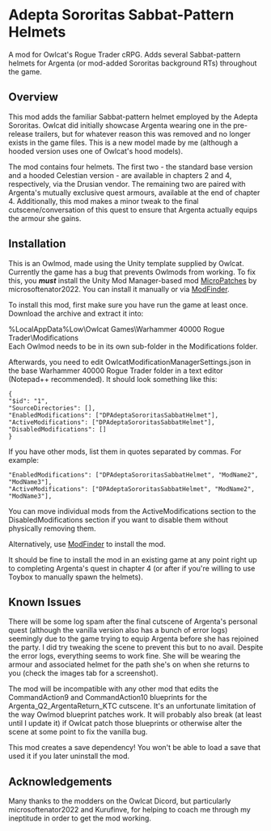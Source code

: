 #  Adepta Sororitas Sabbat-Pattern Helmets
A mod for Owlcat's Rogue Trader cRPG. Adds several Sabbat-pattern helmets for Argenta (or mod-added Sororitas background RTs) throughout the game.

## Overview
This mod adds the familiar Sabbat-pattern helmet employed by the Adepta Sororitas. Owlcat did initially showcase Argenta wearing one in the pre-release trailers, but for whatever reason this was removed and no longer exists in the game files. This is a new model made by me (although a hooded version uses one of Owlcat's hood models).

The mod contains four helmets. The first two - the standard base version and a hooded Celestian version - are available in chapters 2 and 4, respectively, via the Drusian vendor. The remaining two are paired with Argenta's mutually exclusive quest armours, available at the end of chapter 4. Additionally, this mod makes a minor tweak to the final cutscene/conversation of this quest to ensure that Argenta actually equips the armour she gains.

## Installation
This is an Owlmod, made using the Unity template supplied by Owlcat. Currently the game has a bug that prevents Owlmods from working. To fix this, you ***must*** install the Unity Mod Manager-based mod [MicroPatches](https://github.com/microsoftenator2022/MicroPatches/releases) by microsoftenator2022. You can install it manually or via [ModFinder](https://www.nexusmods.com/warhammer40kroguetrader/mods/146).

To install this mod, first make sure you have run the game at least once. Download the archive and extract it into:

%LocalAppData%Low\Owlcat Games\Warhammer 40000 Rogue Trader\Modifications\
Each Owlmod needs to be in its own sub-folder in the Modifications folder.

Afterwards, you need to edit OwlcatModificationManagerSettings.json in the base Warhammer 40000 Rogue Trader folder in a text editor (Notepad++ recommended). It should look something like this:

```
{
"$id": "1",
"SourceDirectories": [],
"EnabledModifications": ["DPAdeptaSororitasSabbatHelmet"],
"ActiveModifications": ["DPAdeptaSororitasSabbatHelmet"],
"DisabledModifications": []
}
```

If you have other mods, list them in quotes separated by commas. For example:

```
"EnabledModifications": ["DPAdeptaSororitasSabbatHelmet", "ModName2", "ModName3"],
"ActiveModifications": ["DPAdeptaSororitasSabbatHelmet", "ModName2", "ModName3"],
```

You can move individual mods from the ActiveModifications section to the DisabledModifications section if you want to disable them without physically removing them.

Alternatively, use [ModFinder](https://www.nexusmods.com/warhammer40kroguetrader/mods/146) to install the mod.

It should be fine to install the mod in an existing game at any point right up to completing Argenta's quest in chapter 4 (or after if you're willing to use Toybox to manually spawn the helmets).

## Known Issues
There will be some log spam after the final cutscene of Argenta's personal quest (although the vanilla version also has a bunch of error logs) seemingly due to the game trying to equip Argenta before she has rejoined the party. I did try tweaking the scene to prevent this but to no avail. Despite the error logs, everything seems to work fine. She will be wearing the armour and associated helmet for the path she's on when she returns to you (check the images tab for a screenshot).

The mod will be incompatible with any other mod that edits the CommandAction9 and CommandAction10 blueprints for the Argenta_Q2_ArgentaReturn_KTC cutscene. It's an unfortunate limitation of the way Owlmod blueprint patches work. It will probably also break (at least until I update it) if Owlcat patch those blueprints or otherwise alter the scene at some point to fix the vanilla bug.

This mod creates a save dependency! You won't be able to load a save that used it if you later uninstall the mod.

## Acknowledgements
Many thanks to the modders on the Owlcat Dicord, but particularly microsoftenator2022 and Kurufinve, for helping to coach me through my ineptitude in order to get the mod working.
